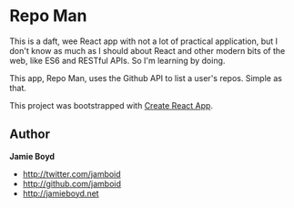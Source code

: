 # Repo Man

This is a daft, wee React app with not a lot of practical application, but I don't know as much as I should about React and other modern bits of the web, like ES6 and RESTful APIs. So I'm learning by doing.

This app, Repo Man, uses the Github API to list a user's repos. Simple as that.

This project was bootstrapped with [Create React App](https://github.com/facebookincubator/create-react-app).

## Author

**Jamie Boyd**

+ http://twitter.com/jamboid
+ http://github.com/jamboid
+ http://jamieboyd.net
